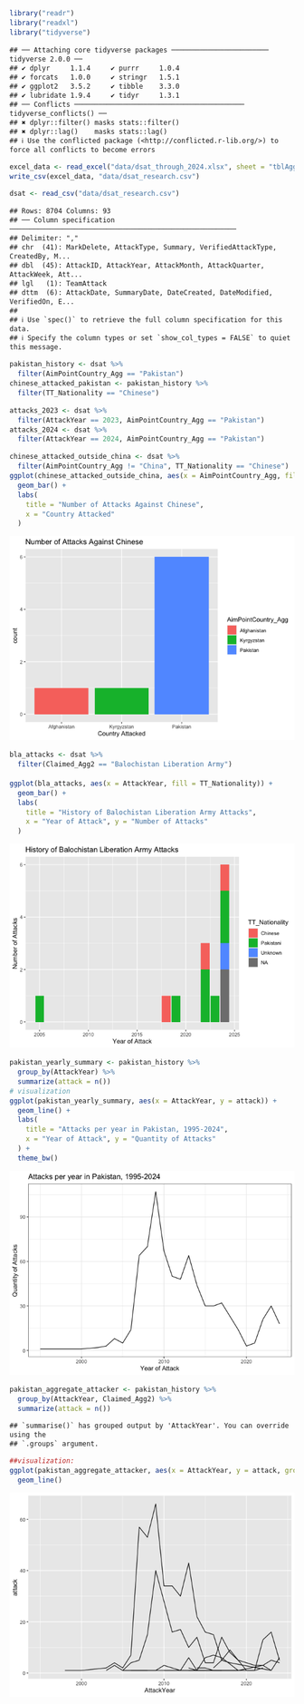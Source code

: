 ``` r
library("readr")
library("readxl")
library("tidyverse")
```

    ## ── Attaching core tidyverse packages ──────────────────────── tidyverse 2.0.0 ──
    ## ✔ dplyr     1.1.4     ✔ purrr     1.0.4
    ## ✔ forcats   1.0.0     ✔ stringr   1.5.1
    ## ✔ ggplot2   3.5.2     ✔ tibble    3.3.0
    ## ✔ lubridate 1.9.4     ✔ tidyr     1.3.1
    ## ── Conflicts ────────────────────────────────────────── tidyverse_conflicts() ──
    ## ✖ dplyr::filter() masks stats::filter()
    ## ✖ dplyr::lag()    masks stats::lag()
    ## ℹ Use the conflicted package (<http://conflicted.r-lib.org/>) to force all conflicts to become errors

``` r
excel_data <- read_excel("data/dsat_through_2024.xlsx", sheet = "tblAggregation_Attacks_QTA")
write_csv(excel_data, "data/dsat_research.csv")
```

``` r
dsat <- read_csv("data/dsat_research.csv")
```

    ## Rows: 8704 Columns: 93
    ## ── Column specification ────────────────────────────────────────────────────────
    ## Delimiter: ","
    ## chr  (41): MarkDelete, AttackType, Summary, VerifiedAttackType, CreatedBy, M...
    ## dbl  (45): AttackID, AttackYear, AttackMonth, AttackQuarter, AttackWeek, Att...
    ## lgl   (1): TeamAttack
    ## dttm  (6): AttackDate, SummaryDate, DateCreated, DateModified, VerifiedOn, E...
    ## 
    ## ℹ Use `spec()` to retrieve the full column specification for this data.
    ## ℹ Specify the column types or set `show_col_types = FALSE` to quiet this message.

``` r
pakistan_history <- dsat %>%
  filter(AimPointCountry_Agg == "Pakistan")
chinese_attacked_pakistan <- pakistan_history %>%
  filter(TT_Nationality == "Chinese")
```

``` r
attacks_2023 <- dsat %>%
  filter(AttackYear == 2023, AimPointCountry_Agg == "Pakistan") 
attacks_2024 <- dsat %>%
  filter(AttackYear == 2024, AimPointCountry_Agg == "Pakistan")
```

``` r
chinese_attacked_outside_china <- dsat %>%
  filter(AimPointCountry_Agg != "China", TT_Nationality == "Chinese") 
ggplot(chinese_attacked_outside_china, aes(x = AimPointCountry_Agg, fill = AimPointCountry_Agg)) +
  geom_bar() +
  labs(
    title = "Number of Attacks Against Chinese",
    x = "Country Attacked"
  )
```

![](pakistan_files/figure-gfm/total-attacks-against-Chinese-1.png)<!-- -->

``` r
bla_attacks <- dsat %>%
  filter(Claimed_Agg2 == "Balochistan Liberation Army")

ggplot(bla_attacks, aes(x = AttackYear, fill = TT_Nationality)) +
  geom_bar() + 
  labs(
    title = "History of Balochistan Liberation Army Attacks",
    x = "Year of Attack", y = "Number of Attacks"
  )
```

![](pakistan_files/figure-gfm/balochistan-liberation-army-1.png)<!-- -->

``` r
pakistan_yearly_summary <- pakistan_history %>%
  group_by(AttackYear) %>%
  summarize(attack = n())
# visualization
ggplot(pakistan_yearly_summary, aes(x = AttackYear, y = attack)) +
  geom_line() + 
  labs(
    title = "Attacks per year in Pakistan, 1995-2024",
    x = "Year of Attack", y = "Quantity of Attacks"
  ) +
  theme_bw()
```

![](pakistan_files/figure-gfm/pakistan-attacks-over-time-1.png)<!-- -->

``` r
pakistan_aggregate_attacker <- pakistan_history %>%
  group_by(AttackYear, Claimed_Agg2) %>%
  summarize(attack = n())
```

    ## `summarise()` has grouped output by 'AttackYear'. You can override using the
    ## `.groups` argument.

``` r
##visualization:
ggplot(pakistan_aggregate_attacker, aes(x = AttackYear, y = attack, group = Claimed_Agg2)) +
  geom_line()
```

![](pakistan_files/figure-gfm/pakistan-aggregate-attacker-1.png)<!-- -->
